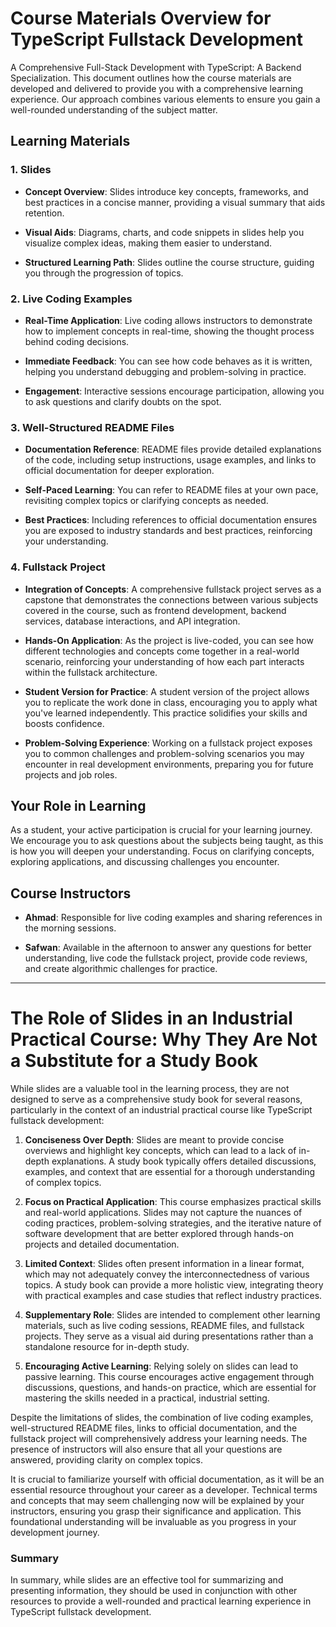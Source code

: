 
# Course Materials Overview for TypeScript Fullstack Development

A Comprehensive Full-Stack Development with TypeScript: A Backend Specialization. This document outlines how the course materials are developed and delivered to provide you with a comprehensive learning experience. Our approach combines various elements to ensure you gain a well-rounded understanding of the subject matter.

## Learning Materials

### 1. Slides

- **Concept Overview**: Slides introduce key concepts, frameworks, and best practices in a concise manner, providing a visual summary that aids retention.

- **Visual Aids**: Diagrams, charts, and code snippets in slides help you visualize complex ideas, making them easier to understand.

- **Structured Learning Path**: Slides outline the course structure, guiding you through the progression of topics.

### 2. Live Coding Examples

- **Real-Time Application**: Live coding allows instructors to demonstrate how to implement concepts in real-time, showing the thought process behind coding decisions.

- **Immediate Feedback**: You can see how code behaves as it is written, helping you understand debugging and problem-solving in practice.

- **Engagement**: Interactive sessions encourage participation, allowing you to ask questions and clarify doubts on the spot.

### 3. Well-Structured README Files

- **Documentation Reference**: README files provide detailed explanations of the code, including setup instructions, usage examples, and links to official documentation for deeper exploration.

- **Self-Paced Learning**: You can refer to README files at your own pace, revisiting complex topics or clarifying concepts as needed.

- **Best Practices**: Including references to official documentation ensures you are exposed to industry standards and best practices, reinforcing your understanding.

### 4. Fullstack Project

- **Integration of Concepts**: A comprehensive fullstack project serves as a capstone that demonstrates the connections between various subjects covered in the course, such as frontend development, backend services, database interactions, and API integration.

- **Hands-On Application**: As the project is live-coded, you can see how different technologies and concepts come together in a real-world scenario, reinforcing your understanding of how each part interacts within the fullstack architecture.

- **Student Version for Practice**: A student version of the project allows you to replicate the work done in class, encouraging you to apply what you've learned independently. This practice solidifies your skills and boosts confidence.

- **Problem-Solving Experience**: Working on a fullstack project exposes you to common challenges and problem-solving scenarios you may encounter in real development environments, preparing you for future projects and job roles.

## Your Role in Learning

As a student, your active participation is crucial for your learning journey. We encourage you to ask questions about the subjects being taught, as this is how you will deepen your understanding. Focus on clarifying concepts, exploring applications, and discussing challenges you encounter.

## Course Instructors

- **Ahmad**: Responsible for live coding examples and sharing references in the morning sessions.

- **Safwan**: Available in the afternoon to answer any questions for better understanding, live code the fullstack project, provide code reviews, and create algorithmic challenges for practice.

---


# The Role of Slides in an Industrial Practical Course: Why They Are Not a Substitute for a Study Book

While slides are a valuable tool in the learning process, they are not designed to serve as a comprehensive study book for several reasons, particularly in the context of an industrial practical course like TypeScript fullstack development:

1. **Conciseness Over Depth**: Slides are meant to provide concise overviews and highlight key concepts, which can lead to a lack of in-depth explanations. A study book typically offers detailed discussions, examples, and context that are essential for a thorough understanding of complex topics.

2. **Focus on Practical Application**: This course emphasizes practical skills and real-world applications. Slides may not capture the nuances of coding practices, problem-solving strategies, and the iterative nature of software development that are better explored through hands-on projects and detailed documentation.

3. **Limited Context**: Slides often present information in a linear format, which may not adequately convey the interconnectedness of various topics. A study book can provide a more holistic view, integrating theory with practical examples and case studies that reflect industry practices.

4. **Supplementary Role**: Slides are intended to complement other learning materials, such as live coding sessions, README files, and fullstack projects. They serve as a visual aid during presentations rather than a standalone resource for in-depth study.

5. **Encouraging Active Learning**: Relying solely on slides can lead to passive learning. This course encourages active engagement through discussions, questions, and hands-on practice, which are essential for mastering the skills needed in a practical, industrial setting.

Despite the limitations of slides, the combination of live coding examples, well-structured README files, links to official documentation, and the fullstack project will comprehensively address your learning needs. The presence of instructors will also ensure that all your questions are answered, providing clarity on complex topics.

It is crucial to familiarize yourself with official documentation, as it will be an essential resource throughout your career as a developer. Technical terms and concepts that may seem challenging now will be explained by your instructors, ensuring you grasp their significance and application. This foundational understanding will be invaluable as you progress in your development journey.

### Summary
In summary, while slides are an effective tool for summarizing and presenting information, they should be used in conjunction with other resources to provide a well-rounded and practical learning experience in TypeScript fullstack development.
